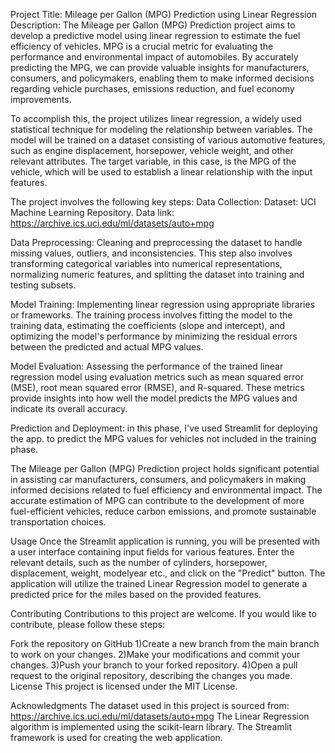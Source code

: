 Project Title: Mileage per Gallon (MPG) Prediction using Linear Regression
Description:
The Mileage per Gallon (MPG) Prediction project aims to develop a predictive model using linear regression to estimate the fuel efficiency of vehicles. MPG is a crucial metric for evaluating the performance and environmental impact of automobiles. By accurately predicting the MPG, we can provide valuable insights for manufacturers, consumers, and policymakers, enabling them to make informed decisions regarding vehicle purchases, emissions reduction, and fuel economy improvements.

To accomplish this, the project utilizes linear regression, a widely used statistical technique for modeling the relationship between variables. The model will be trained on a dataset consisting of various automotive features, such as engine displacement, horsepower, vehicle weight, and other relevant attributes. The target variable, in this case, is the MPG of the vehicle, which will be used to establish a linear relationship with the input features.

The project involves the following key steps:
Data Collection: Dataset: UCI Machine Learning Repository.
Data link: https://archive.ics.uci.edu/ml/datasets/auto+mpg

Data Preprocessing: Cleaning and preprocessing the dataset to handle missing values, outliers, and inconsistencies. This step also involves transforming categorical variables into numerical representations, normalizing numeric features, and splitting the dataset into training and testing subsets.

Model Training: Implementing linear regression using appropriate libraries or frameworks. The training process involves fitting the model to the training data, estimating the coefficients (slope and intercept), and optimizing the model's performance by minimizing the residual errors between the predicted and actual MPG values.

Model Evaluation: Assessing the performance of the trained linear regression model using evaluation metrics such as mean squared error (MSE), root mean squared error (RMSE), and R-squared. These metrics provide insights into how well the model predicts the MPG values and indicate its overall accuracy.

Prediction and Deployment: in this phase, I've used Streamlit for deploying the app. to predict the MPG values for vehicles not included in the training phase.

The Mileage per Gallon (MPG) Prediction project holds significant potential in assisting car manufacturers, consumers, and policymakers in making informed decisions related to fuel efficiency and environmental impact. The accurate estimation of MPG can contribute to the development of more fuel-efficient vehicles, reduce carbon emissions, and promote sustainable transportation choices.

Usage
Once the Streamlit application is running, you will be presented with a user interface containing input fields for various features. Enter the relevant details, such as the number of cylinders, horsepower, displacement, weight, modelyear etc., and click on the "Predict" button. The application will utilize the trained Linear Regression model to generate a predicted price for the miles based on the provided features.

Contributing
Contributions to this project are welcome. If you would like to contribute, please follow these steps:

Fork the repository on GitHub
1)Create a new branch from the main branch to work on your changes.
2)Make your modifications and commit your changes.
3)Push your branch to your forked repository.
4)Open a pull request to the original repository, describing the changes you made.
License
This project is licensed under the MIT License.

Acknowledgments
The dataset used in this project is sourced from: https://archive.ics.uci.edu/ml/datasets/auto+mpg
The Linear Regression algorithm is implemented using the scikit-learn library.
The Streamlit framework is used for creating the web application.

